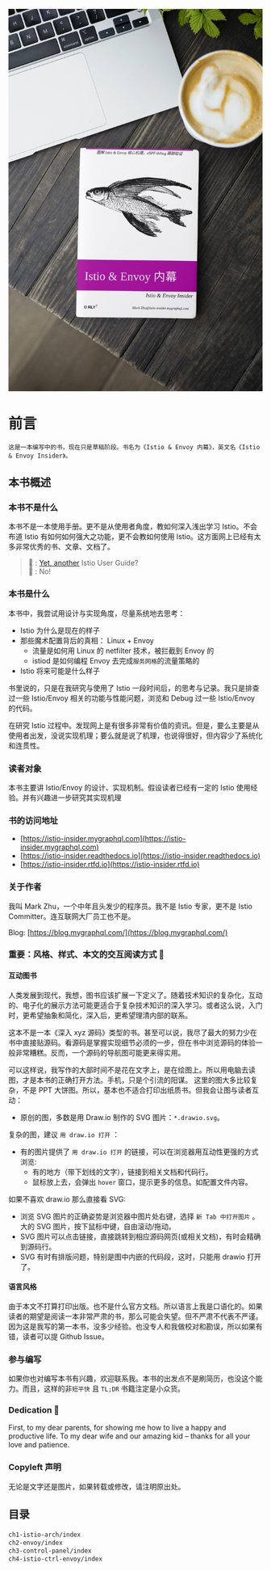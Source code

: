 ![Book Cover](./book-cover-mockup.jpg)

# 前言


```{warning}
这是一本编写中的书，现在只是草稿阶段。书名为《Istio & Envoy 内幕》，英文名《Istio & Envoy Insider》。
```

## 本书概述

### 本书不是什么

本书不是一本使用手册。更不是从使用者角度，教如何深入浅出学习 Istio。不会布道 Istio 有如何如何强大之功能，更不会教如何使用 Istio。这方面网上已经有太多非常优秀的书、文章、文档了。

> 🤷 : [Yet, another](https://en.wikipedia.org/wiki/Yet_another) Istio User Guide?  
> 🙅 : No!



### 本书是什么

本书中，我尝试用设计与实现角度，尽量系统地去思考：
- Istio 为什么是现在的样子
- 那些魔术配置背后的真相： Linux + Envoy
  - 流量是如何用 Linux 的 netfilter 技术，被拦截到 Envoy 的
  - istiod 是如何编程 Envoy 去完成`服务网格`的流量策略的
- Istio 将来可能是什么样子


书里说的，只是在我研究与使用了 Istio 一段时间后，的思考与记录。我只是排查过一些 Istio/Envoy 相关的功能与性能问题，浏览和 Debug 过一些 Istio/Envoy 的代码。

在研究 Istio 过程中。发现网上是有很多非常有价值的资讯。但是，要么主要是从使用者出发，没说实现机理；要么就是说了机理，也说得很好，但内容少了系统化和连贯性。

### 读者对象
本书主要讲 Istio/Envoy 的设计、实现机制。假设读者已经有一定的 Istio 使用经验。并有兴趣进一步研究其实现机理

### 书的访问地址
- [https://istio-insider.mygraphql.com](https://istio-insider.mygraphql.com)
- [https://istio-insider.readthedocs.io](https://istio-insider.readthedocs.io)
- [https://istio-insider.rtfd.io](https://istio-insider.rtfd.io)


### 关于作者
我叫 Mark Zhu，一个中年且头发少的程序员。我不是 Istio 专家，更不是 Istio Committer。连互联网大厂员工也不是。

Blog: [https://blog.mygraphql.com/](https://blog.mygraphql.com/)


### 重要：风格、样式、本文的交互阅读方式 📖

#### 互动图书

人类发展到现代，我想，图书应该扩展一下定义了。随着技术知识的复杂化，互动的、电子化的展示方法可能更适合于复杂技术知识的深入学习。或者这么说，入门时，更希望抽象和简化，深入后，更希望理清内部的联系。

这本不是一本《深入 xyz 源码》类型的书。甚至可以说，我尽了最大的努力少在书中直接贴源码。看源码是掌握实现细节必须的一步，但在书中浏览源码的体验一般非常糟糕。反而，一个源码的导航图可能更来得实用。

可以这样说，我写作的大部时间不是花在文字上，是在绘图上。所以用电脑去读图，才是本书的正确打开方法。手机，只是个引流的阳谋。
这里的图大多比较复杂，不是 PPT 大饼图。所以，基本也不适合打印出纸质书。但我会让图与读者互动：

- 原创的图，多数是用 Draw.io 制作的 SVG 图片：`*.drawio.svg`。

复杂的图，建议 `用 draw.io 打开` ：
- 有的图片提供了 `用 draw.io 打开` 的链接，可以在浏览器用互动性更强的方式浏览:
  - 有的地方（带下划线的文字），链接到相关文档和代码行。
  - 鼠标放上去，会弹出 `hover` 窗口，提示更多的信息。如配置文件内容。

如果不喜欢 draw.io 那么直接看 SVG:
- 浏览 SVG 图片的正确姿势是浏览器中图片处右键，选择 `新 Tab 中打开图片` 。大的 SVG 图片，按下鼠标中键，自由滚动/拖动。
- SVG 图片可以点击链接，直接跳转到相应源码网页(或相关文档)，有时会精确到源码行。
- SVG 有时有排版问题，特别是图中内嵌的代码段，这时，只能用 drawio 打开了。

#### 语言风格
由于本文不打算打印出版。也不是什么官方文档。所以语言上我是口语化的。如果读者的期望是阅读一本非常严肃的书，那么可能会失望。但不严肃不代表不严谨。  
因为这是我写的第一本书，没多少经验。也没专人和我做校对和勘误，所以如果有错，读者可以提 Github Issue。

### 参与编写
如果你也对编写本书有兴趣，欢迎联系我。本书的出发点不是刷简历，也没这个能力。而且，这样的非`短平快` 且 `TL;DR` 书籍注定是小众货。


### Dedication 💞
First, to my dear parents, for showing me how to live a happy
and productive life. To my dear wife and our amazing kid – thanks for all your love and patience.


### Copyleft 声明
无论是文字还是图片，如果转载或修改，请注明原出处。

## 目录


```{toctree}
ch1-istio-arch/index
ch2-envoy/index
ch3-control-panel/index
ch4-istio-ctrl-envoy/index
```